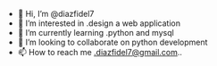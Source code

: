 - 👋 Hi, I’m @diazfidel7
- 👀 I’m interested in .design a web application
- 🌱 I’m currently learning .python and mysql
- 💞️ I’m looking to collaborate on python development
- 📫 How to reach me .diazfidel7@gmail.com..

<!---
diazfidel7/diazfidel7 is a ✨ special ✨ repository because its `README.md` (this file) appears on your GitHub profile.
You can click the Preview link to take a look at your changes.
--->
